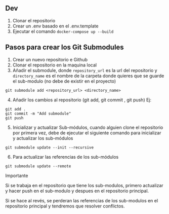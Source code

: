 ## Dev

1. Clonar el repositorio
2. Crear un .env basado en el .env.template
3. Ejecutar el comando `docker-compose up --build`

## Pasos para crear los Git Submodules

1. Crear un nuevo repositorio e Github
2. Clonar el repositorio en la maquina local
3. Añadir el submodule, donde `repository_url` es la url del repositorio y `directory_name` es el nombre de la carpeta donde quieres que se guarde el sub-modulo (no debe de existir en el proyecto)

```
git submodule add <repository_url> <directory_name>
```

4. Añadir los cambios al repositorio (git add, git commit , git push) Ej:

```
git add .
git commit -m "Add submodule"
git push
```

5. Inicializar y actualizar Sub-módulos, cuando alguien clone el repositorio por primera vez, debe de ejecutar el siguiente comando para inicializar y actualizar los sub-módulos

```
git submodule update --init --recursive
```
6. Para actualizar las referencias de los sub-módulos
```
git submodule update --remote
```

Importante

Si se trabaja en el repositorio que tiene los sub-modulos, primero actualizar y hacer push en el sub-modulo y despues en el repositorio principal.

Si se hace al revés, se perderan las referencias de los sub-modulos en el repositorio principal y tendremos que resolver conflictos.